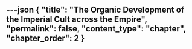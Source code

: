 ---json
{
  "title": "The Organic Development of the Imperial Cult across the Empire",
  "permalink": false,
  "content_type": "chapter",
  "chapter_order": 2
}
---
